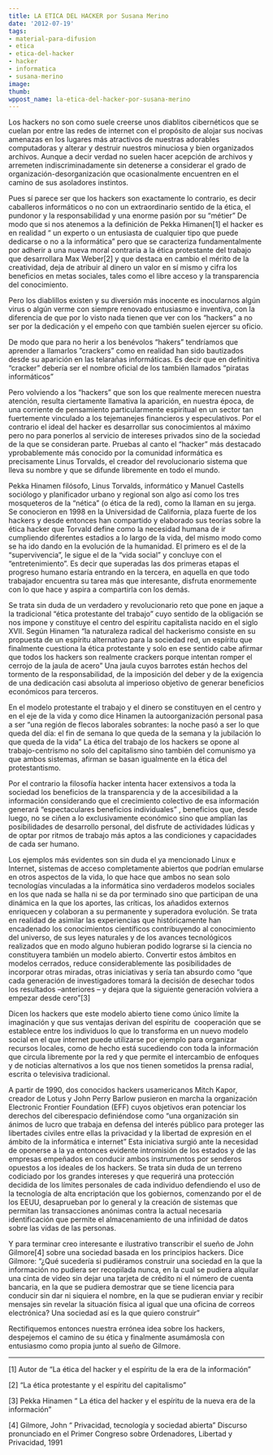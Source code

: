 ```yaml
---
title: LA ETICA DEL HACKER por Susana Merino
date: '2012-07-19'
tags:
- material-para-difusion
- etica
- etica-del-hacker
- hacker
- informatica
- susana-merino
image: 
thumb: 
wppost_name: la-etica-del-hacker-por-susana-merino
---
```


Los hackers no son como suele creerse unos diablitos cibernéticos que se cuelan por entre las redes de internet con el propósito de alojar sus nocivas amenazas en los lugares más atractivos de nuestras adorables computadoras y alterar y destruir nuestros minuciosa y bien organizados archivos. Aunque a decir verdad no suelen hacer acepción de archivos y arremeten indiscriminadamente sin detenerse a considerar el grado de organización-desorganización que ocasionalmente encuentren en el camino de sus asoladores instintos.

Pues sí parece ser que los hackers son exactamente lo contrario, es decir caballeros informáticos o no con un extraordinario sentido de la ética, el pundonor y la responsabilidad y una enorme pasión por su “métier” De modo que si nos atenemos a la definición de Pekka Himanen[1] el hacker es en realidad “ un experto o un entusiasta de cualquier tipo que puede dedicarse o no a la informática” pero que se caracteriza fundamentalmente por adherir a una nueva moral contraria a la ética protestante del trabajo que desarrollara Max Weber[2] y que destaca en cambio el mérito de la creatividad, deja de atribuir al dinero un valor en sí mismo y cifra los beneficios en metas sociales, tales como el libre acceso y la transparencia del conocimiento.

Pero los diablillos existen y su diversión más inocente es inocularnos algún virus o algún verme con siempre renovado entusiasmo e inventiva, con la diferencia de que por lo visto nada tienen que ver con los “hackers” a no ser por la dedicación y el empeño con que también suelen ejercer su oficio.

De modo que para no herir a los benévolos “hakers” tendríamos que aprender a llamarlos ”crackers” como en realidad han sido bautizados desde su aparición en las telarañas informáticas. Es decir que en definitiva “cracker” debería ser el nombre oficial de los también llamados “piratas informáticos”

Pero volviendo a los “hackers” que son los que realmente merecen nuestra atención, resulta ciertamente llamativa la aparición, en nuestra época, de una corriente de pensamiento particularmente espiritual en un sector tan fuertemente vinculado a los tejemanejes financieros y especulativos. Por el contrario el ideal del hacker es desarrollar sus conocimientos al máximo pero no para ponerlos al servicio de intereses privados sino de la sociedad de la que se consideran parte. Pruebas al canto el “hacker” más destacado yprobablemente más conocido por la comunidad informática es precisamente Linus Torvalds, el creador del revolucionario sistema que lleva su nombre y que se difunde libremente en todo el mundo.

Pekka Hinamen filósofo, Linus Torvalds, informático y Manuel Castells sociólogo y planificador urbano y regional son algo así como los tres mosqueteros de la “nética” (o ética de la red), como la llaman en su jerga.
Se conocieron en 1998 en la Universidad de California, plaza fuerte de los hackers y desde entonces han compartido y elaborado sus teorías sobre la ética hacker que Torvald define como la necesidad humana de ir cumpliendo diferentes estadios a lo largo de la vida, del mismo modo como se ha ido dando en la evolución de la humanidad. El primero es el de la “supervivencia”, le sigue el de la “vida social” y concluye con el “entretenimiento”. Es decir que superadas las dos primeras etapas el progreso humano estaría entrando en la tercera, en aquella en que todo trabajador encuentra su tarea más que interesante, disfruta enormemente con lo que hace y aspira a compartirla con los demás.

Se trata sin duda de un verdadero y revolucionario reto que pone en jaque a la tradicional “ética protestante del trabajo” cuyo sentido de la obligación se nos impone y constituye el centro del espíritu capitalista nacido en el siglo XVII. Según Hinamen “la naturaleza radical del hackerismo consiste en su propuesta de un espíritu alternativo para la sociedad red, un espíritu que finalmente cuestiona la ética protestante y solo en ese sentido cabe afirmar que todos los hackers son realmente crackers porque intentan romper el cerrojo de la jaula de acero” Una jaula cuyos barrotes están hechos del tormento de la responsabilidad, de la imposición del deber y de la exigencia de una dedicación casi absoluta al imperioso objetivo de generar beneficios económicos para terceros.

En el modelo protestante el trabajo y el dinero se constituyen en el centro y en el eje de la vida y como dice Hinamen la autoorganización personal pasa a ser “una región de flecos laborales sobrantes: la noche pasó a ser lo que queda del día: el fin de semana lo que queda de la semana y la jubilación lo que queda de la vida” La ética del trabajo de los hackers se opone al trabajo-centrismo no solo del capitalismo sino también del comunismo ya que ambos sistemas, afirman se basan igualmente en la ética del protestantismo.

Por el contrario la filosofía hacker intenta hacer extensivos a toda la sociedad los beneficios de la transparencia y de la accesibilidad a la información considerando que el crecimiento colectivo de esa información generará “espectaculares beneficios individuales” , beneficios que, desde luego, no se ciñen a lo exclusivamente económico sino que amplían las posibilidades de desarrollo personal, del disfrute de actividades lúdicas y de optar por ritmos de trabajo más aptos a las condiciones y capacidades de cada ser humano.

Los ejemplos más evidentes son sin duda el ya mencionado Linux e Internet, sistemas de acceso completamente abiertos que podrían emularse en otros aspectos de la vida, lo que hace que ambos no sean solo tecnologías vinculadas a la informática sino verdaderos modelos sociales en los que nada se halla ni se da por terminado sino que participan de una dinámica en la que los aportes, las críticas, los añadidos externos enriquecen y colaboran a su permanente y superadora evolución. Se trata en realidad de asimilar las experiencias que históricamente han encadenado los conocimientos científicos contribuyendo al conocimiento del universo, de sus leyes naturales y de los avances tecnológicos realizados que en modo alguno hubieran podido lograrse si la ciencia no constituyera también un modelo abierto. Convertir estos ámbitos en modelos cerrados, reduce considerablemente las posibilidades de incorporar otras miradas, otras iniciativas y sería tan absurdo como “que cada generación de investigadores tomará la decisión de desechar todos los resultados –anteriores – y dejara que la siguiente generación volviera a empezar desde cero”[3]

Dicen los hackers que este modelo abierto tiene como único límite la imaginación y que sus ventajas derivan del espíritu de  cooperación que se establece entre los individuos lo que lo transforma en un nuevo modelo social en el que internet puede utilizarse por ejemplo para organizar recursos locales, como de hecho está sucediendo con toda la información que circula libremente por la red y que permite el intercambio de enfoques y de noticias alternativos a los que nos tienen sometidos la prensa radial, escrita o televisiva tradicional.

A partir de 1990, dos conocidos hackers usamericanos Mitch Kapor, creador de Lotus y John Perry Barlow pusieron en marcha la organización Electronic Frontier Foundation (EFF) cuyos objetivos eran potenciar los derechos del ciberespacio definiéndose como “una organización sin ánimos de lucro que trabaja en defensa del interés público para proteger las libertades civiles entre ellas la privacidad y la libertad de expresión en el ámbito de la informática e internet” Esta iniciativa surgió ante la necesidad de oponerse
a la ya entonces evidente intromisión de los estados y de las empresas empeñados en conducir ambos instrumentos por senderos opuestos a los ideales de los hackers. Se trata sin duda de un terreno codiciado por los grandes intereses y que requerirá una protección decidida de los límites personales de cada individuo defendiendo el uso de la tecnología de alta encriptación que los gobiernos, comenzando por el de los EEUU, desaprueban por lo general y la creación de sistemas que permitan las transacciones anónimas contra la actual necesaria identificación que permite el almacenamiento de una infinidad de datos sobre las vidas de las personas.

Y para terminar creo interesante e ilustrativo transcribir el sueño de John Gilmore[4] sobre una sociedad basada en los principios hackers. Dice Gilmore: “¿Qué sucedería si pudiéramos construir una sociedad en la que la información no pudiera ser recopilada nunca, en la cual se pudiera alquilar una cinta de video sin dejar una tarjeta de crédito ni el número de cuenta bancaria, en la que se pudiera demostrar que se tiene licencia para conducir sin dar ni siquiera el nombre, en la que se pudieran enviar y recibir mensajes sin revelar la situación física al igual que una oficina de correos electrónica? Una sociedad así es la que quiero construir”

Rectifiquemos entonces nuestra errónea idea sobre los hackers, despejemos el camino de su ética y finalmente asumámosla con entusiasmo como propia junto al sueño de Gilmore.

<hr>

[1] Autor de “La ética del hacker y el espíritu de la era de la información”

[2] “La ética protestante y el espíritu del capitalismo”

[3] Pekka Hinamen “ La ética del hacker y el espíritu de la nueva era de la
información”

[4] Gilmore, John “ Privacidad, tecnología y sociedad abierta” Discurso
pronunciado en el Primer Congreso sobre Ordenadores, Libertad y Privacidad,
1991
